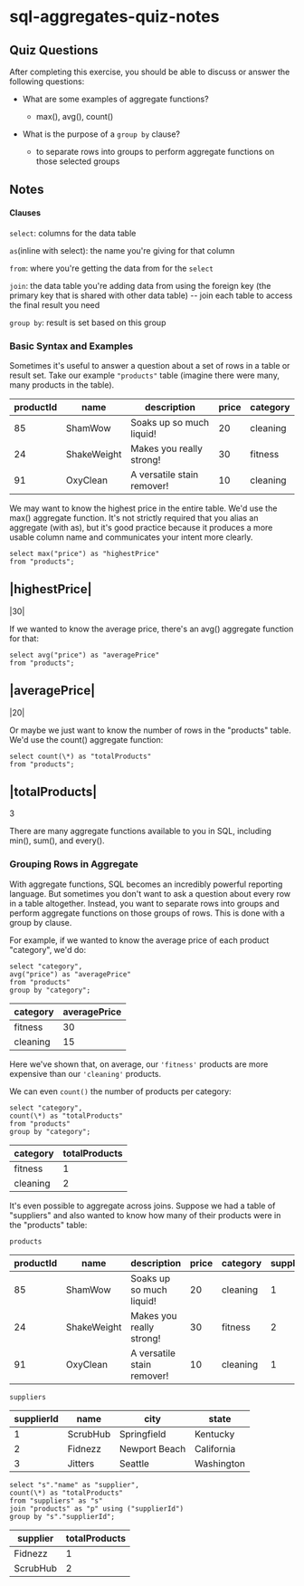 # sql-aggregates-quiz-notes

## Quiz Questions

After completing this exercise, you should be able to discuss or answer the following questions:

- What are some examples of aggregate functions?

  - max(), avg(), count()

- What is the purpose of a `group by` clause?
  - to separate rows into groups to perform aggregate functions on those selected groups

## Notes

#### Clauses

`select`: columns for the data table

`as`(inline with select): the name you're giving for that column

`from`: where you're getting the data from for the `select`

`join`: the data table you're adding data from using the foreign key (the primary key that is shared with other data table) -- join each table to access the final result you need

`group by`: result is set based on this group

### Basic Syntax and Examples

Sometimes it's useful to answer a question about a set of rows in a table or result set. Take our example `"products"` table (imagine there were many, many products in the table).

| productId | name        | description                | price | category |
| --------- | ----------- | -------------------------- | ----- | -------- |
| 85        | ShamWow     | Soaks up so much liquid!   | 20    | cleaning |
| 24        | ShakeWeight | Makes you really strong!   | 30    | fitness  |
| 91        | OxyClean    | A versatile stain remover! | 10    | cleaning |

We may want to know the highest price in the entire table. We'd use the max() aggregate function. It's not strictly required that you alias an aggregate (with as), but it's good practice because it produces a more usable column name and communicates your intent more clearly.

```
select max("price") as "highestPrice"
from "products";
```

## |highestPrice|

|30|

If we wanted to know the average price, there's an avg() aggregate function for that:

```
select avg("price") as "averagePrice"
from "products";
```

## |averagePrice|

|20|

Or maybe we just want to know the number of rows in the "products" table. We'd use the count() aggregate function:

```
select count(\*) as "totalProducts"
from "products";
```

## |totalProducts|

3

There are many aggregate functions available to you in SQL, including min(), sum(), and every().

### Grouping Rows in Aggregate

With aggregate functions, SQL becomes an incredibly powerful reporting language. But sometimes you don't want to ask a question about every row in a table altogether. Instead, you want to separate rows into groups and perform aggregate functions on those groups of rows. This is done with a group by clause.

For example, if we wanted to know the average price of each product "category", we'd do:

```
select "category",
avg("price") as "averagePrice"
from "products"
group by "category";
```

| category | averagePrice |
| -------- | ------------ |
| fitness  | 30           |
| cleaning | 15           |

Here we've shown that, on average, our `'fitness'` products are more expensive than our `'cleaning'` products.

We can even `count()` the number of products per category:

```
select "category",
count(\*) as "totalProducts"
from "products"
group by "category";
```

| category | totalProducts |
| -------- | ------------- |
| fitness  | 1             |
| cleaning | 2             |

It's even possible to aggregate across joins. Suppose we had a table of "suppliers" and also wanted to know how many of their products were in the "products" table:

`products`

| productId | name        | description                | price | category | supplierId |
| --------- | ----------- | -------------------------- | ----- | -------- | ---------- |
| 85        | ShamWow     | Soaks up so much liquid!   | 20    | cleaning | 1          |
| 24        | ShakeWeight | Makes you really strong!   | 30    | fitness  | 2          |
| 91        | OxyClean    | A versatile stain remover! | 10    | cleaning | 1          |

`suppliers`

| supplierId | name     | city          | state      |
| ---------- | -------- | ------------- | ---------- |
| 1          | ScrubHub | Springfield   | Kentucky   |
| 2          | Fidnezz  | Newport Beach | California |
| 3          | Jitters  | Seattle       | Washington |

```
select "s"."name" as "supplier",
count(\*) as "totalProducts"
from "suppliers" as "s"
join "products" as "p" using ("supplierId")
group by "s"."supplierId";
```

| supplier | totalProducts |
| -------- | ------------- |
| Fidnezz  | 1             |
| ScrubHub | 2             |
